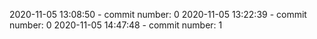 2020-11-05 13:08:50 - commit number: 0
2020-11-05 13:22:39 - commit number: 0
2020-11-05 14:47:48 - commit number: 1
